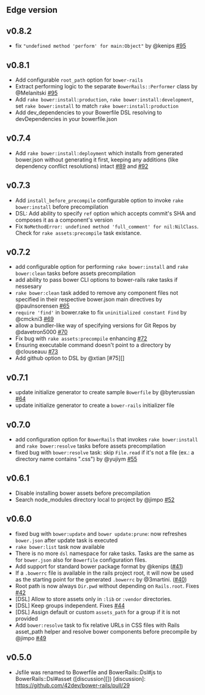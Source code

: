 ## Edge version

## v0.8.2

* fix `"undefined method 'perform' for main:Object"` by @kenips [#95][]

[#99]: https://github.com/42dev/bower-rails/pull/99

## v0.8.1

* Add configurable `root_path` option for `bower-rails`
* Extract performing logic to the separate `BowerRails::Performer` class by @Melanitski [#95][]
* Add `rake bower:install:production`, `rake bower:install:development`, set `rake bower:install` to match `rake bower:install:production`
* Add dev_dependencies to your Bowerfile DSL resolving to devDependencies in your bowerfile.json

## v0.7.4

* Add `rake bower:install:deployment` which installs from generated bower.json without generating it first, keeping any additions (like dependency conflict resolutions) intact [#89][] and [#92][]

[#89]: https://github.com/42dev/bower-rails/pull/89
[#92]: https://github.com/42dev/bower-rails/pull/92
[#95]: https://github.com/42dev/bower-rails/pull/95

## v0.7.3

* Add `install_before_precompile` configurable option to invoke `rake bower:install` before precompilation
* DSL: Add ability to specify `ref` option which accepts commit's SHA and composes it as a component's version
* Fix `NoMethodError: undefined method 'full_comment' for nil:NilClass`. Check for `rake assets:precompile` task existance.

## v0.7.2

* add configurable option for performing `rake bower:install` and `rake bower:clean` tasks before assets precompilation
* add ability to pass bower CLI options to bower-rails rake tasks if nessesary
* `rake bower:clean` task added to remove any component files not specified in their respective bower.json main directives by @paulnsorensen [#65][]
* `require 'find'` in bower.rake to fix `uninitialized constant Find` by @cmckni3 [#69][]
* allow a bundler-like way of specifying versions for Git Repos by @davetron5000 [#70][]
* Fix bug with `rake assets:precompile` enhancing [#72][]
* Ensuring executable command doesn't point to a directory by @clouseauu [#73][]
* Add github option to DSL by @xtian [#75][]

[#65]: https://github.com/42dev/bower-rails/pull/65
[#69]: https://github.com/42dev/bower-rails/pull/69
[#70]: https://github.com/42dev/bower-rails/pull/70
[#72]: https://github.com/42dev/bower-rails/pull/72
[#73]: https://github.com/42dev/bower-rails/pull/73
[#74]: https://github.com/42dev/bower-rails/pull/75

## v0.7.1

* update initialize generator to create sample `Bowerfile` by @byterussian [#64][]
* update initialize generator to create a `bower-rails` initializer file

[#64]: https://github.com/42dev/bower-rails/pull/64

## v0.7.0

* add configuration option for `BowerRails` that invokes `rake bower:install` and `rake bower:resolve` tasks before assets precompilation
* fixed bug with `bower:resolve` task: skip `File.read` if it's not a file (ex.: a directory name contains ".css") by @yujiym [#55][]

[#55]: https://github.com/42dev/bower-rails/pull/55

## v0.6.1

* Disable installing bower assets before precompilation
* Search node_modules directory local to project by @jimpo [#52][]

[#52]: https://github.com/42dev/bower-rails/pull/52

## v0.6.0
* fixed bug with `bower:update` and `bower update:prune`: now refreshes `bower.json` after update task is executed
* `rake bower:list` task now available
* There is no more `dsl` namespace for rake tasks. Tasks are the same as for `bower.json` also for `Bowerfile` configuration files.
* Add support for standard bower package format by @kenips ([#41][])
* If a `.bowerrc` file is available in the rails project root, it will now be used as the starting point for the generated `.bowerrc` by @3martini. ([#40][])
* Root path is now always `Dir.pwd` without depending on `Rails.root`. Fixes [#42][]
* [DSL] Allow to store assets only in `:lib` or `:vendor` directories.
* [DSL] Keep groups independent. Fixes [#44][]
* [DSL] Assign default or custom `assets_path` for a group if it is not provided
* Add `bower:resolve` task to fix relative URLs in CSS files with Rails asset_path helper and resolve bower components before precompile by @jimpo [#49][]

[#49]: https://github.com/42dev/bower-rails/pull/49
[#44]: https://github.com/42dev/bower-rails/issues/44
[#42]: https://github.com/42dev/bower-rails/issues/42
[#41]: https://github.com/42dev/bower-rails/pull/41
[#40]: https://github.com/42dev/bower-rails/pull/40

## v0.5.0
* Jsfile was renamed to Bowerfile and BowerRails::Dsl#js to BowerRails::Dsl#asset ([discussion][])
[discussion]: https://github.com/42dev/bower-rails/pull/29
